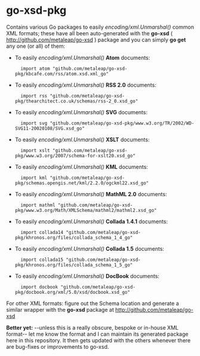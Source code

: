 go-xsd-pkg
==========


Contains various Go packages to easily *encoding/xml.Unmarshal()* common XML formats; these have all been auto-generated with the **go-xsd** ( http://github.com/metaleap/go-xsd ) package and you can simply **go get** any one (or all) of them:

- To easily *encoding/xml.Unmarshal()* **Atom** documents:


        import atom "github.com/metaleap/go-xsd-pkg/kbcafe.com/rss/atom.xsd.xml_go"


- To easily *encoding/xml.Unmarshal()* **RSS 2.0** documents:


        import rss "github.com/metaleap/go-xsd-pkg/thearchitect.co.uk/schemas/rss-2_0.xsd_go"


- To easily *encoding/xml.Unmarshal()* **SVG** documents:


        import svg "github.com/metaleap/go-xsd-pkg/www.w3.org/TR/2002/WD-SVG11-20020108/SVG.xsd_go"


- To easily *encoding/xml.Unmarshal()* **XSLT** documents:


        import xslt "github.com/metaleap/go-xsd-pkg/www.w3.org/2007/schema-for-xslt20.xsd_go"


- To easily *encoding/xml.Unmarshal()* **KML** documents:


        import kml "github.com/metaleap/go-xsd-pkg/schemas.opengis.net/kml/2.2.0/ogckml22.xsd_go"


- To easily *encoding/xml.Unmarshal()* **MathML 2.0** documents:


        import mathml "github.com/metaleap/go-xsd-pkg/www.w3.org/Math/XMLSchema/mathml2/mathml2.xsd_go"


- To easily *encoding/xml.Unmarshal()* **Collada 1.4.1** documents:


        import collada14 "github.com/metaleap/go-xsd-pkg/khronos.org/files/collada_schema_1_4_go"


- To easily *encoding/xml.Unmarshal()* **Collada 1.5** documents:


        import collada15 "github.com/metaleap/go-xsd-pkg/khronos.org/files/collada_schema_1_5_go"


- To easily *encoding/xml.Unmarshal()* **DocBook** documents:


        import docbook "github.com/metaleap/go-xsd-pkg/docbook.org/xml/5.0/xsd/docbook.xsd_go"


For other XML formats: figure out the Schema location and generate a similar wrapper with the **go-xsd** package at http://github.com/metaleap/go-xsd

**Better yet:** --unless this is a really obscure, bespoke or in-house XML format-- let me know the format and I can maintain its generated package here in this repository. It then gets updated with the others whenever there are bug-fixes or improvements to go-xsd.
